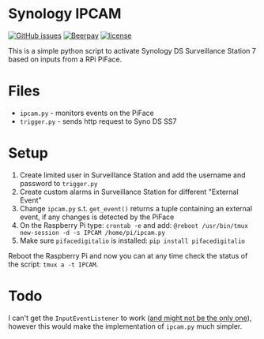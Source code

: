 Synology IPCAM
==============

[![GitHub issues](https://img.shields.io/github/issues/NicolaiSoeborg/SynologyIPCAM.svg)](https://github.com/NicolaiSoeborg/SynologyIPCAM/issues)
[![Beerpay](https://beerpay.io/NicolaiSoeborg/SynologyIPCAM/badge.svg?style=flat)](https://beerpay.io/NicolaiSoeborg/SynologyIPCAM)
[![license](https://img.shields.io/badge/License-Beerware-blue.svg)](https://github.com/NicolaiSoeborg/SynologyIPCAM/blob/master/LICENSE)

This is a simple python script to activate Synology DS Surveillance Station 7 based on inputs from a RPi PiFace.

# Files
 * `ipcam.py` - monitors events on the PiFace
 * `trigger.py` - sends http request to Syno DS SS7


# Setup
1. Create limited user in Surveillance Station and add the username and password to `trigger.py`
2. Create custom alarms in Surveillance Station for different "External Event"
3. Change `ipcam.py` s.t. `get_event()` returns a tuple containing an external event, if any changes is detected by the PiFace
4. On the Raspberry Pi type: `crontab -e` and add: `@reboot /usr/bin/tmux new-session -d -s IPCAM /home/pi/ipcam.py`
5. Make sure `pifacedigitalio` is installed: `pip install pifacedigitalio`

Reboot the Raspberry Pi and now you can at any time check the status of the script: `tmux a -t IPCAM`.


# Todo
I can't get the `InputEventListener` to work ([and might not be the only one](https://www.element14.com/community/message/166553/l/re-event-listeners-do-not-work-piface-2-with-python3#166553)), however this would make the implementation of `ipcam.py` much simpler.
